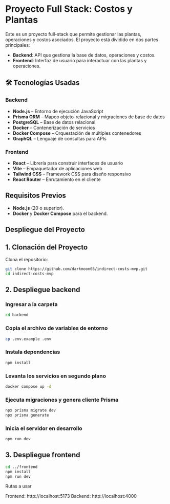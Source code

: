 # Proyecto Full Stack: Costos y Plantas

Este es un proyecto full-stack que permite gestionar las plantas, operaciones y costos asociados. El proyecto está dividido en dos partes principales:

- **Backend**: API que gestiona la base de datos, operaciones y costos.
- **Frontend**: Interfaz de usuario para interactuar con las plantas y operaciones.

## 🛠️ Tecnologías Usadas

### Backend

- **Node.js** – Entorno de ejecución JavaScript
- **Prisma ORM** – Mapeo objeto-relacional y migraciones de base de datos
- **PostgreSQL** – Base de datos relacional
- **Docker** – Contenerización de servicios
- **Docker Compose** – Orquestación de múltiples contenedores
- **GraphQL** – Lenguaje de consultas para APIs

### Frontend

- **React** – Librería para construir interfaces de usuario
- **Vite** – Empaquetador de aplicaciones web
- **Tailwind CSS** – Framework CSS para diseño responsivo
- **React Router** – Enrutamiento en el cliente

## Requisitos Previos

- **Node.js** (20 o superior).
- **Docker** y **Docker Compose** para el backend.

## Despliegue del Proyecto

## 1. Clonación del Proyecto

Clona el repositorio:

```bash
git clone https://github.com/darkmoon65/indirect-costs-mvp.git
cd indirect-costs-mvp
```

## 2. Despliegue backend

### Ingresar a la carpeta

```bash
cd backend
```

### Copia el archivo de variables de entorno

```bash
cp .env.example .env
```

### Instala dependencias

```bash
npm install
```

### Levanta los servicios en segundo plano

```bash
docker compose up -d
```

### Ejecuta migraciones y genera cliente Prisma

```bash
npx prisma migrate dev
npx prisma generate
```

### Inicia el servidor en desarrollo

```bash
npm run dev
```

## 3. Despliegue frontend

```bash
cd ../frontend
npm install
npm run dev
```

Rutas a usar

Frontend: http://localhost:5173
Backend: http://localhost:4000
